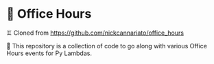 # 📝 Office Hours

♊ Cloned from https://github.com/nickcannariato/office_hours

🐍 This repository is a collection of code to go along with various Office Hours events for Py Lambdas.
